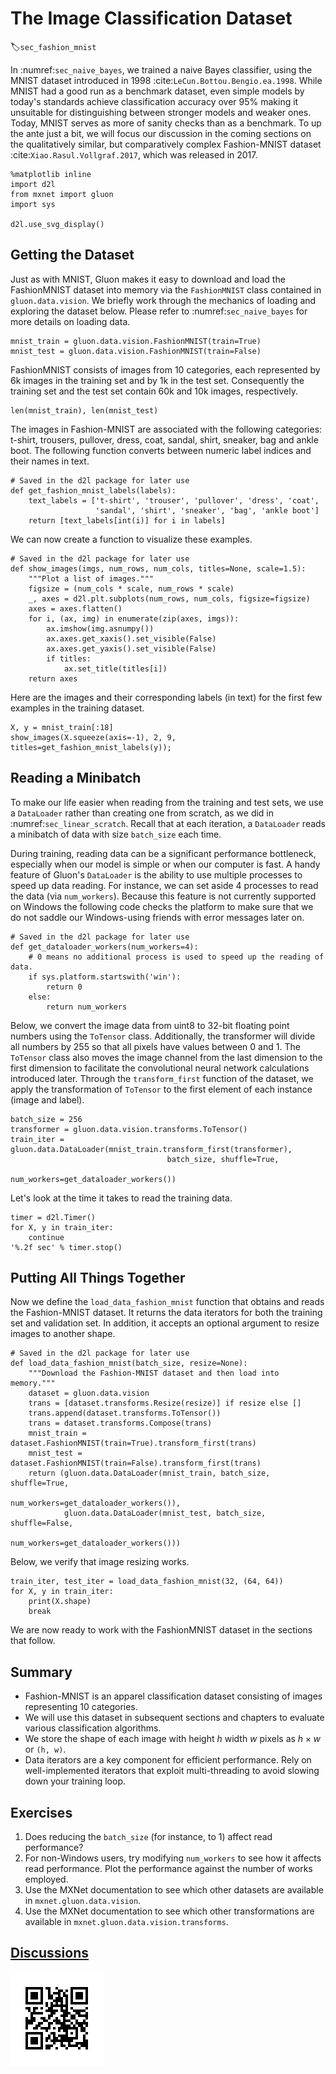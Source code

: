# The Image Classification Dataset
:label:`sec_fashion_mnist`

In :numref:`sec_naive_bayes`, we trained a naive Bayes classifier,
using the MNIST dataset introduced in 1998 :cite:`LeCun.Bottou.Bengio.ea.1998`. 
While MNIST had a good run as a benchmark dataset, 
even simple models by today's standards achieve classification accuracy over 95%
making it unsuitable for distinguishing between stronger models and weaker ones. 
Today, MNIST serves as more of sanity checks than as a benchmark.
To up the ante just a bit, we will focus our discussion in the coming sections
on the qualitatively similar, but comparatively complex Fashion-MNIST 
dataset :cite:`Xiao.Rasul.Vollgraf.2017`, which was released in 2017.

```{.python .input  n=7}
%matplotlib inline
import d2l
from mxnet import gluon
import sys

d2l.use_svg_display()
```

## Getting the Dataset

Just as with MNIST, Gluon makes it easy to download and load the FashionMNIST dataset into memory via the `FashionMNIST` class contained in `gluon.data.vision`.
We briefly work through the mechanics of loading and exploring the dataset below. 
Please refer to :numref:`sec_naive_bayes` for more details on loading data.

```{.python .input  n=23}
mnist_train = gluon.data.vision.FashionMNIST(train=True)
mnist_test = gluon.data.vision.FashionMNIST(train=False)
```

FashionMNIST consists of images from 10 categories, each represented 
by 6k images in the training set and by 1k in the test set. 
Consequently the training set and the test set 
contain 60k and 10k images, respectively.

```{.python .input}
len(mnist_train), len(mnist_test)
```

The images in Fashion-MNIST are associated with the following categories: 
t-shirt, trousers, pullover, dress, coat, sandal, shirt, sneaker, bag and ankle boot. 
The following function converts between numeric label indices and their names in text.

```{.python .input  n=25}
# Saved in the d2l package for later use
def get_fashion_mnist_labels(labels):
    text_labels = ['t-shirt', 'trouser', 'pullover', 'dress', 'coat',
                   'sandal', 'shirt', 'sneaker', 'bag', 'ankle boot']
    return [text_labels[int(i)] for i in labels]
```

We can now create a function to visualize these examples.

```{.python .input}
# Saved in the d2l package for later use
def show_images(imgs, num_rows, num_cols, titles=None, scale=1.5):
    """Plot a list of images."""
    figsize = (num_cols * scale, num_rows * scale)
    _, axes = d2l.plt.subplots(num_rows, num_cols, figsize=figsize)
    axes = axes.flatten()
    for i, (ax, img) in enumerate(zip(axes, imgs)):
        ax.imshow(img.asnumpy())
        ax.axes.get_xaxis().set_visible(False)
        ax.axes.get_yaxis().set_visible(False)
        if titles:
            ax.set_title(titles[i])
    return axes
```

Here are the images and their corresponding labels (in text)
for the first few examples in the training dataset.

```{.python .input}
X, y = mnist_train[:18]
show_images(X.squeeze(axis=-1), 2, 9, titles=get_fashion_mnist_labels(y));
```

## Reading a Minibatch

To make our life easier when reading from the training and test sets,
we use a `DataLoader` rather than creating one from scratch, 
as we did in :numref:`sec_linear_scratch`. 
Recall that at each iteration, a `DataLoader` 
reads a minibatch of data with size `batch_size` each time.

During training, reading data can be a significant performance bottleneck, 
especially when our model is simple or when our computer is fast. 
A handy feature of Gluon's `DataLoader` is the ability 
to use multiple processes to speed up data reading.
For instance, we can set aside 4 processes to read the data (via `num_workers`).
Because this feature is not currently supported on Windows
the following code checks the platform to make sure
that we do not saddle our Windows-using friends 
with error messages later on.

```{.python .input}
# Saved in the d2l package for later use
def get_dataloader_workers(num_workers=4):
    # 0 means no additional process is used to speed up the reading of data.
    if sys.platform.startswith('win'):
        return 0
    else:
        return num_workers
```

Below, we convert the image data from uint8 to 32-bit 
floating point numbers using the `ToTensor` class.
Additionally, the transformer will divide all numbers by 255 
so that all pixels have values between 0 and 1. 
The `ToTensor` class also moves the image channel 
from the last dimension to the first dimension 
to facilitate the convolutional neural network calculations introduced later. 
Through the `transform_first` function of the dataset, 
we apply the transformation of `ToTensor` 
to the first element of each instance (image and label).

```{.python .input  n=28}
batch_size = 256
transformer = gluon.data.vision.transforms.ToTensor()
train_iter = gluon.data.DataLoader(mnist_train.transform_first(transformer),
                                   batch_size, shuffle=True,
                                   num_workers=get_dataloader_workers())
```

Let's look at the time it takes to read the training data.

```{.python .input}
timer = d2l.Timer()
for X, y in train_iter:
    continue
'%.2f sec' % timer.stop()
```

## Putting All Things Together 

Now we define the `load_data_fashion_mnist` function 
that obtains and reads the Fashion-MNIST dataset. 
It returns the data iterators for both the training set and validation set. 
In addition, it accepts an optional argument to resize images to another shape.

```{.python .input  n=4}
# Saved in the d2l package for later use
def load_data_fashion_mnist(batch_size, resize=None):
    """Download the Fashion-MNIST dataset and then load into memory."""
    dataset = gluon.data.vision
    trans = [dataset.transforms.Resize(resize)] if resize else []
    trans.append(dataset.transforms.ToTensor())
    trans = dataset.transforms.Compose(trans)
    mnist_train = dataset.FashionMNIST(train=True).transform_first(trans)
    mnist_test = dataset.FashionMNIST(train=False).transform_first(trans)
    return (gluon.data.DataLoader(mnist_train, batch_size, shuffle=True,
                                  num_workers=get_dataloader_workers()),
            gluon.data.DataLoader(mnist_test, batch_size, shuffle=False,
                                  num_workers=get_dataloader_workers()))
```

Below, we verify that image resizing works.

```{.python .input  n=5}
train_iter, test_iter = load_data_fashion_mnist(32, (64, 64))
for X, y in train_iter:
    print(X.shape)
    break
```

We are now ready to work with the FashionMNIST dataset in the sections that follow.

## Summary

* Fashion-MNIST is an apparel classification dataset consisting of images representing 10 categories. 
 * We will use this dataset in subsequent sections and chapters to evaluate various classification algorithms.
* We store the shape of each image with height $h$ width $w$ pixels as $h \times w$ or `(h, w)`.
* Data iterators are a key component for efficient performance. Rely on well-implemented iterators that exploit multi-threading to avoid slowing down your training loop.

## Exercises

1. Does reducing the `batch_size` (for instance, to 1) affect read performance?
1. For non-Windows users, try modifying `num_workers` to see how it affects read performance. Plot the performance against the number of works employed.
1. Use the MXNet documentation to see which other datasets are available in `mxnet.gluon.data.vision`.
1. Use the MXNet documentation to see which other transformations are available in `mxnet.gluon.data.vision.transforms`.

## [Discussions](https://discuss.mxnet.io/t/2335)

![](../img/qr_fashion-mnist.svg)
